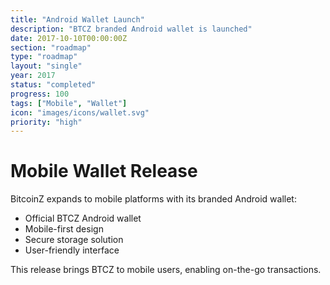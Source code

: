 ```yaml
---
title: "Android Wallet Launch"
description: "BTCZ branded Android wallet is launched"
date: 2017-10-10T00:00:00Z
section: "roadmap"
type: "roadmap"
layout: "single"
year: 2017
status: "completed"
progress: 100
tags: ["Mobile", "Wallet"]
icon: "images/icons/wallet.svg"
priority: "high"
---
```


# Mobile Wallet Release

BitcoinZ expands to mobile platforms with its branded Android wallet:
- Official BTCZ Android wallet
- Mobile-first design
- Secure storage solution
- User-friendly interface

This release brings BTCZ to mobile users, enabling on-the-go transactions.
